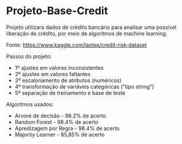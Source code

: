 # Projeto-Base-Credit
Projeto utilizara dados de crédito bancário para analisar uma possível liberação de crédito, por meio de algoritmos de machine learning.

Fonte: https://www.kaggle.com/laotse/credit-risk-dataset

Passos do projeto:
- 1º ajustes em valores inconsistentes
- 2º ajustes em valores faltantes
- 3º escalonamento de atributos (numéricos)
- 4º transformação de variáveis categóricas ("tipo string")
- 5º separação de treinamento e base de teste

Algoritmos usados:
- Arvore de decisão - 98.2% de acerto
- Random Forest - 98.4% de acerto
- Apredizagem por Regra - 98.4% de acerto
- Majority Learner - 85,85% de acerto
